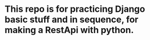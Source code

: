 # This repo is for practicing Django basic stuff and in sequence, for making a RestApi with python.
